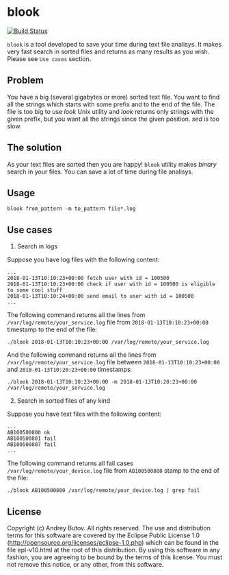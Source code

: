# blook

[![Build Status](https://travis-ci.org/abtv/blook.svg?branch=master)](https://travis-ci.org/abtv/blook)

`blook` is a tool developed to save your time during text file analisys.
It makes very fast search in sorted files and returns as many results as you wish.
Please see `Use cases` section.

## Problem

You have a big (several gigabytes or more) sorted text file.
You want to find all the strings which starts with some prefix and to the end of the file.
The file is too big to use _look_ Unix utility and _look_ returns only strings with the given prefix, but you want all the strings since the given position.
_sed_ is too slow.

## The solution

As your text files are sorted then you are happy!
`blook` utility makes _binary_ search in your files. You can save a lot of time during file analisys.

## Usage

`blook from_pattern -m to_pattern file*.log`

## Use cases

1. Search in logs

Suppose you have log files with the following content:

```
...
2018-01-13T10:10:23+00:00 fetch user with id = 100500
2018-01-13T10:10:23+00:00 check if user with id = 100500 is eligible to some cool stuff
2018-01-13T10:10:24+00:00 send email to user with id = 100500
...
```

The following command returns all the lines from `/var/log/remote/your_service.log` file from `2018-01-13T10:10:23+00:00` timestamp to the end of the file:

`./blook 2018-01-13T10:10:23+00:00 /var/log/remote/your_service.log`

And the following command returns all the lines from `/var/log/remote/your_service.log` file between `2018-01-13T10:10:23+00:00` and `2018-01-13T10:20:23+00:00` timestamps:

`./blook 2018-01-13T10:10:23+00:00 -m 2018-01-13T10:20:23+00:00 /var/log/remote/your_service.log`


2. Search in sorted files of any kind

Suppose you have text files with the following content:

```
...
AB100500800 ok
AB100500801 fail
AB100500807 fail
...
```

The following command returns all fail cases `/var/log/remote/your_device.log` file from `AB100500800` stamp to the end of the file:

`./blook AB100500800 /var/log/remote/your_device.log | grep fail`


## License

Copyright (c) Andrey Butov. All rights reserved. The use and
distribution terms for this software are covered by the Eclipse
Public License 1.0 (http://opensource.org/licenses/eclipse-1.0.php)
which can be found in the file epl-v10.html at the root of this
distribution. By using this software in any fashion, you are
agreeing to be bound by the terms of this license. You must
not remove this notice, or any other, from this software.
